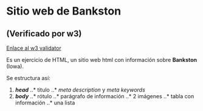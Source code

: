 # Sitio web de Bankston
## (Verificado por w3)
[Enlace al w3 validator](https://validator.w3.org/)

Es un ejercicio de HTML, un sitio web html con información sobre **Bankston** (Iowa).

Se estructura así:
1. ***head***
..* titulo
..* *meta description* y *meta keywords*
2. ***body***
..* rótulo
..* parágrafo de información
..* 2 imágenes
..* tabla con información
..* una lista

